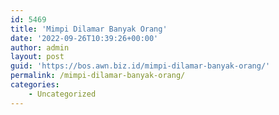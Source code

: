 ```yaml
---
id: 5469
title: 'Mimpi Dilamar Banyak Orang'
date: '2022-09-26T10:39:26+00:00'
author: admin
layout: post
guid: 'https://bos.awn.biz.id/mimpi-dilamar-banyak-orang/'
permalink: /mimpi-dilamar-banyak-orang/
categories:
    - Uncategorized
---
```


